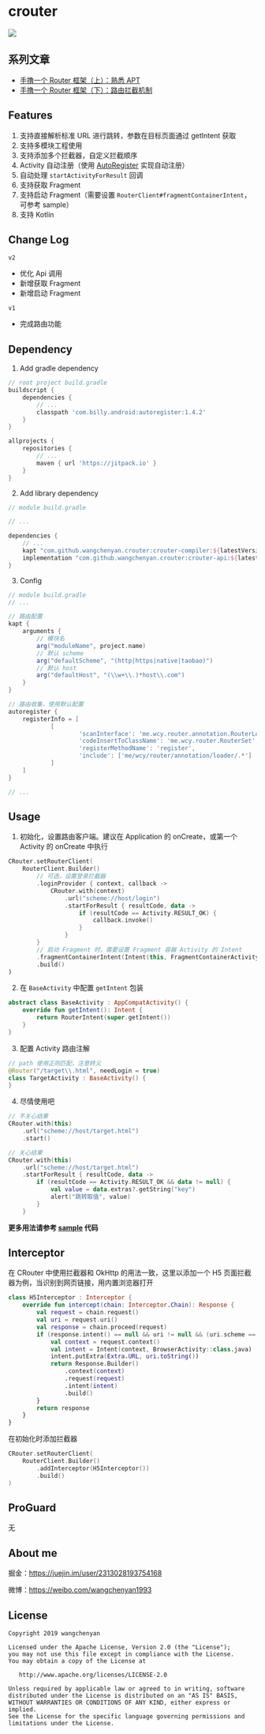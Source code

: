 # crouter

[![](https://jitpack.io/v/wangchenyan/crouter.svg)](https://jitpack.io/#wangchenyan/crouter)

## 系列文章

- [手撸一个 Router 框架（上）：熟悉 APT](https://juejin.im/post/6844903923606618126)
- [手撸一个 Router 框架（下）：路由拦截机制](https://juejin.im/post/6844904193866596365)

## Features

1. 支持直接解析标准 URL 进行跳转，参数在目标页面通过 getIntent 获取
2. 支持多模块工程使用
3. 支持添加多个拦截器，自定义拦截顺序
4. Activity 自动注册（使用 [AutoRegister](https://github.com/luckybilly/AutoRegister) 实现自动注册）
5. 自动处理 `startActivityForResult` 回调
6. 支持获取 Fragment
7. 支持启动 Fragment（需要设置 `RouterClient#fragmentContainerIntent`，可参考 sample）
8. 支持 Kotlin

## Change Log

`v2`

- 优化 Api 调用
- 新增获取 Fragment
- 新增启动 Fragment

`v1`

- 完成路由功能

## Dependency

1. Add gradle dependency

```groovy
// root project build.gradle
buildscript {
    dependencies {
        // ...
        classpath 'com.billy.android:autoregister:1.4.2'
    }
}

allprojects {
    repositories {
        // ...
        maven { url 'https://jitpack.io' }
    }
}
```

2. Add library dependency

```groovy
// module build.gradle

// ...

dependencies {
    // ...
    kapt "com.github.wangchenyan.crouter:crouter-compiler:${latestVersion}"
    implementation "com.github.wangchenyan.crouter:crouter-api:${latestVersion}"
}
```

3. Config

```groovy
// module build.gradle
// ...

// 路由配置
kapt {
    arguments {
        // 模块名
        arg("moduleName", project.name)
        // 默认 scheme
        arg("defaultScheme", "(http|https|native|taobao)")
        // 默认 host
        arg("defaultHost", "(\\w+\\.)*host\\.com")
    }
}

// 路由收集，使用默认配置
autoregister {
    registerInfo = [
            [
                    'scanInterface': 'me.wcy.router.annotation.RouterLoader',
                    'codeInsertToClassName': 'me.wcy.router.RouterSet',
                    'registerMethodName': 'register',
                    'include': ['me/wcy/router/annotation/loader/.*']
            ]
    ]
}

// ...
```

## Usage

1. 初始化，设置路由客户端。建议在 Application 的 onCreate，或第一个 Activity 的 onCreate 中执行

```kotlin
CRouter.setRouterClient(
    RouterClient.Builder()
        // 可选，设置登录拦截器
        .loginProvider { context, callback ->
            CRouter.with(context)
                .url("scheme://host/login")
                .startForResult { resultCode, data ->
                    if (resultCode == Activity.RESULT_OK) {
                        callback.invoke()
                    }
                }
        }
        // 启动 Fragment 时，需要设置 Fragment 容器 Activity 的 Intent
        .fragmentContainerIntent(Intent(this, FragmentContainerActivity::class.java))
        .build()
)
```

2. 在 `BaseActivity` 中配置 `getIntent` 包装

```kotlin
abstract class BaseActivity : AppCompatActivity() {
    override fun getIntent(): Intent {
        return RouterIntent(super.getIntent())
    }
}
```

3. 配置 Activity 路由注解

```kotlin
// path 使用正则匹配，注意转义
@Router("/target\\.html", needLogin = true)
class TargetActivity : BaseActivity() {
}
```

4. 尽情使用吧

```kotlin
// 不关心结果
CRouter.with(this)
    .url("scheme://host/target.html")
    .start()

// 关心结果
CRouter.with(this)
    .url("scheme://host/target.html")
    .startForResult { resultCode, data ->
        if (resultCode == Activity.RESULT_OK && data != null) {
            val value = data.extras?.getString("key")
            alert("跳转取值", value)
        }
    }
```

**更多用法请参考 [sample](https://github.com/wangchenyan/crouter/tree/master/sample) 代码**

## Interceptor

在 CRouter 中使用拦截器和 OkHttp 的用法一致，这里以添加一个 H5 页面拦截器为例，当识别到网页链接，用内置浏览器打开

```kotlin
class H5Interceptor : Interceptor {
    override fun intercept(chain: Interceptor.Chain): Response {
        val request = chain.request()
        val uri = request.uri()
        val response = chain.proceed(request)
        if (response.intent() == null && uri != null && (uri.scheme == "http" || uri.scheme == "https")) {
            val context = request.context()
            val intent = Intent(context, BrowserActivity::class.java)
            intent.putExtra(Extra.URL, uri.toString())
            return Response.Builder()
                .context(context)
                .request(request)
                .intent(intent)
                .build()
        }
        return response
    }
}
```

在初始化时添加拦截器

```kotlin
CRouter.setRouterClient(
    RouterClient.Builder()
        .addInterceptor(H5Interceptor())
        .build()
)
```

## ProGuard

无

## About me

掘金：https://juejin.im/user/2313028193754168

微博：https://weibo.com/wangchenyan1993

## License

    Copyright 2019 wangchenyan

    Licensed under the Apache License, Version 2.0 (the "License");
    you may not use this file except in compliance with the License.
    You may obtain a copy of the License at

       http://www.apache.org/licenses/LICENSE-2.0

    Unless required by applicable law or agreed to in writing, software
    distributed under the License is distributed on an "AS IS" BASIS,
    WITHOUT WARRANTIES OR CONDITIONS OF ANY KIND, either express or implied.
    See the License for the specific language governing permissions and
    limitations under the License.
